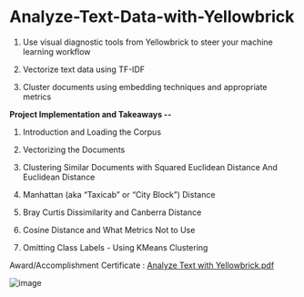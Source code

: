 # Analyze-Text-Data-with-Yellowbrick

1. Use visual diagnostic tools from Yellowbrick to steer your machine learning workflow

2. Vectorize text data using TF-IDF

3. Cluster documents using embedding techniques and appropriate metrics




****Project Implementation and Takeaways --****



1. Introduction and Loading the Corpus

2. Vectorizing the Documents

3. Clustering Similar Documents with Squared Euclidean Distance And Euclidean Distance

4. Manhattan (aka “Taxicab” or “City Block”) Distance

5. Bray Curtis Dissimilarity and Canberra Distance

6. Cosine Distance and What Metrics Not to Use

7. Omitting Class Labels - Using KMeans Clustering

Award/Accomplishment Certificate : [Analyze Text with Yellowbrick.pdf](https://github.com/Pikachu0405/Analyze-Text-Data-with-Yellowbrick/files/7634118/Analyze.Text.with.Yellowbrick.pdf)

![image](https://user-images.githubusercontent.com/93926742/144241153-6da20058-5fa9-471f-8401-155c1c716204.png)
